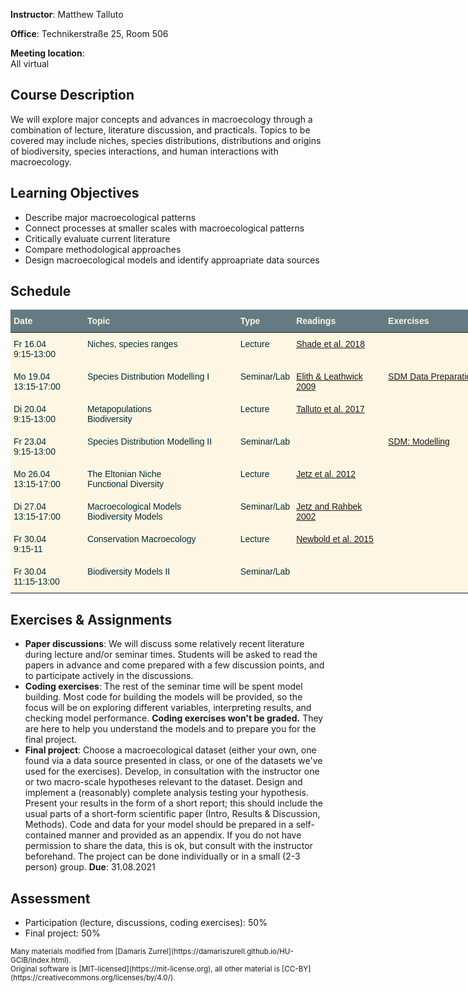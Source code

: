 **Instructor**: Matthew Talluto

**Office**: Technikerstraße 25, Room 506

**Meeting location**:  
All virtual 

## Course Description
We will explore major concepts and advances in macroecology through a combination of lecture, literature discussion, and practicals. Topics to be covered may include niches, species distributions, distributions and origins of biodiversity, species interactions, and human interactions with macroecology.

## Learning Objectives
* Describe major macroecological patterns
* Connect processes at smaller scales with macroecological patterns
* Critically evaluate current literature
* Compare methodological approaches
* Design macroecological models and identify approapriate data sources 

## Schedule

<style type="text/css">
.tg  {border-collapse:collapse;border-color:#93a1a1;border-spacing:0;}
.tg td{background-color:#fdf6e3;border-color:#93a1a1;border-style:solid;border-width:0px;color:#002b36;
  font-family:Arial, sans-serif;font-size:14px;overflow:hidden;padding:10px 5px;word-break:normal;}
.tg th{background-color:#657b83;border-color:#93a1a1;border-style:solid;border-width:0px;color:#fdf6e3;
  font-family:Arial, sans-serif;font-size:14px;font-weight:normal;overflow:hidden;padding:10px 5px;word-break:normal;}
.tg .tg-fymr{border-color:inherit;font-weight:bold;text-align:left;vertical-align:top}
.tg .tg-0pky{border-color:inherit;text-align:left;vertical-align:top}
</style>
<table class="tg" style="undefined;table-layout: fixed; width: 758px">
<colgroup>
<col style="width: 118px">
<col style="width: 245px">
<col style="width: 89px">
<col style="width: 147px">
<col style="width: 159px">
</colgroup>
<thead>
  <tr>
    <th class="tg-fymr">Date</th>
    <th class="tg-fymr">Topic</th>
    <th class="tg-fymr">Type</th>
    <th class="tg-fymr">Readings</th>
    <th class="tg-0pky"><span style="font-weight:bold">Exercises</span></th>
  </tr>
</thead>
<tbody>
  <tr>
    <td class="tg-0pky">Fr 16.04<br>9:15-13:00</td>
    <td class="tg-0pky">Niches, species ranges</td>
    <td class="tg-0pky">Lecture</td>
    <td class="tg-0pky"><a href="https://www.cell.com/trends/ecology-evolution/fulltext/S0169-5347(18)30186-1?_returnURL=https%3A%2F%2Flinkinghub.elsevier.com%2Fretrieve%2Fpii%2FS0169534718301861%3Fshowall%3Dtrue">Shade et al. 2018</a></td>
    <td class="tg-0pky"></td>
  </tr>
  <tr>
    <td class="tg-0pky">Mo 19.04<br>13:15-17:00</td>
    <td class="tg-0pky">Species Distribution Modelling I</td>
    <td class="tg-0pky">Seminar/Lab</td>
    <td class="tg-0pky"><a href="https://www.annualreviews.org/doi/full/10.1146/annurev.ecolsys.110308.120159?casa_token=mdDFf2Vpu8oAAAAA:EvGYQGT3wgeVKGySA0QzcQnSjaXi0V0t2Cq8lG1zhnli5tEv4ap1fJLsvh-Wx5EF0jQXqjI0GD18">Elith & Leathwick 2009</a></td>
    <td class="tg-0pky"><a href="sdm_prep.html">SDM Data Preparation</a></td>
  </tr>
  <tr>
    <td class="tg-0pky">Di 20.04<br>9:15-13:00</td>
    <td class="tg-0pky">Metapopulations<br>Biodiversity</td>
    <td class="tg-0pky">Lecture</td>
    <td class="tg-0pky"><a href="https://www.nature.com/articles/s41559-017-0182">Talluto et al. 2017</a></td>
    <td class="tg-0pky"></td>
  </tr>
  <tr>
    <td class="tg-0pky">Fr 23.04<br>9:15-13:00</td>
    <td class="tg-0pky">Species Distribution Modelling II</td>
    <td class="tg-0pky">Seminar/Lab</td>
    <td class="tg-0pky"></td>
    <td class="tg-0pky"><a href="sdm.html">SDM: Modelling</a></td>
  </tr>
  <tr>
    <td class="tg-0pky">Mo 26.04<br>13:15-17:00</td>
    <td class="tg-0pky">The Eltonian Niche<br>Functional Diversity</td>
    <td class="tg-0pky">Lecture</td>
    <td class="tg-0pky"><a href="https://www.nature.com/articles/nature11631">Jetz et al. 2012</a></td>
    <td class="tg-0pky"></td>
  </tr>
  <tr>
    <td class="tg-0pky">Di 27.04<br>13:15-17:00</td>
    <td class="tg-0pky">Macroecological Models<br>Biodiversity Models</td>
    <td class="tg-0pky">Seminar/Lab</td>
    <td class="tg-0pky"><a href="https://science.sciencemag.org/content/297/5586/1548.abstract?casa_token=14kfjHd5yh0AAAAA:0w-_2L_8TCnuRrp6QsqnQoH96bdCnqIkti2Nxd9PLGLcdmgdQqL4fcljZhwiYllDfekuO8ncYni66w">Jetz and Rahbek 2002</a></td>
    <td class="tg-0pky"></td>
  </tr>
  <tr>
    <td class="tg-0pky">Fr 30.04<br>9:15-11</td>
    <td class="tg-0pky">Conservation Macroecology</td>
    <td class="tg-0pky">Lecture</td>
    <td class="tg-0pky"><a href="https://www.nature.com/articles/nature14324/briefing/signup/?origin=Nature&originReferralPoint=EmailBanner">Newbold et al. 2015</a></td>
    <td class="tg-0pky"></td>
  </tr>
  <tr>
    <td class="tg-0pky">Fr 30.04<br>11:15-13:00</td>
    <td class="tg-0pky">Biodiversity Models II</td>
    <td class="tg-0pky">Seminar/Lab</td>
    <td class="tg-0pky"></td>
    <td class="tg-0pky"></td>
  </tr>
</tbody>
</table>


## Exercises & Assignments
* **Paper discussions**: We will discuss some relatively recent literature during lecture and/or seminar times. Students will be asked to read the papers in advance and come prepared with a few discussion points, and to participate actively in the discussions.
* **Coding exercises**: The rest of the seminar time will be spent model building. Most code for building the models will be provided, so the focus will be on exploring different variables, interpreting results, and checking model performance. **Coding exercises won't be graded.** They are here to help you understand the models and to prepare you for the final project.
* **Final project**: Choose a macroecological dataset (either your own, one found via a data source presented in class, or one of the datasets we've used for the exercises). Develop, in consultation with the instructor one or two macro-scale hypotheses relevant to the dataset. Design and implement a (reasonably) complete analysis testing your hypothesis. Present your results in the form of a short report; this should include the usual parts of a short-form scientific paper (Intro, Results & Discussion, Methods). Code and data for your model should be prepared in a self-contained manner and provided as an appendix. If you do not have permission to share the data, this is ok, but consult with the instructor beforehand. The project can be done individually or in a small (2-3 person) group. **Due**: 31.08.2021

## Assessment
* Participation (lecture, discussions, coding exercises): 50%
* Final project: 50%


<small>
Many materials modified from [Damaris Zurrel](https://damariszurell.github.io/HU-GCIB/index.html). 
<br/> Original software is [MIT-licensed](https://mit-license.org), all other material is [CC-BY](https://creativecommons.org/licenses/by/4.0/).
</small>
